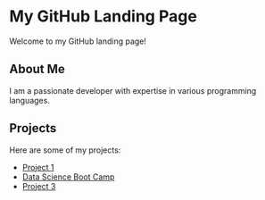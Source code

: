 
# My GitHub Landing Page

Welcome to my GitHub landing page!

## About Me

I am a passionate developer with expertise in various programming languages.

## Projects

Here are some of my projects:

- [Project 1](https://github.com/SebastianGasior/sebastiangasior.github.io)
- [Data Science Boot Camp](https://github.com/SebastianGasior/Data-Science)
- [Project 3](https://github.com/SebastianGasior/finalCapstone)





